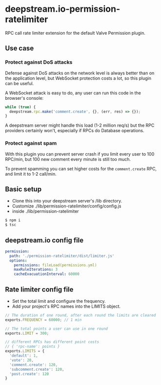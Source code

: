 # deepstream.io-permission-ratelimiter
RPC call rate limiter extension for the default Valve Permission plugin.

## Use case
### Protect against DoS attacks
Defense against DoS attacks on the network level is always better than on the application level, but WebSocket protection costs a lot, so this plugin can be useful.

A WebSocket attack is easy to do, any user can run this code in the browser's console:
```js
while (true) {
  deepstream.rpc.make('comment.create', {}, (err, res) => {});
}
```
A deepstream server might handle this load (1-2 million req/s) but the RPC providers certainly won't, especially if RPCs do Database operations.

### Protect against spam
With this plugin you can prevent server crash if you limit every user to 100 RPC/min, but 100 new comment every minute is still too much.

To prevent spamming you can set higher costs for the `comment.create` RPC, and limit it to 1-2 call/min.

## Basic setup
- Clone this into your deepstream server's /lib directory.
- Customize ./lib/permission-ratelimiter/config/config.js
- inside ./lib/permission-ratelimiter
```sh
$ npm i
$ tsc
```

## deepstream.io config file
```yaml
permission:
  path: './permission-ratelimiter/dist/limiter.js'
  options:
    permissions: fileLoad(permissions.yml)
    maxRuleIterations: 3
    cacheEvacuationInterval: 60000
```

## Rate limiter config file
- Set the total limit and configure the frequency.
- Add your project's RPC names into the LIMITS object.

```js
// The duration of one round, after each round the limits are cleared
exports.FREQUENCY = 60000; // 1 min

// The total points a user can use in one round
exports.LIMIT = 300;

// different RPCs has different point costs
// { 'rpc-name': points }
exports.LIMITS = {
  'default': 1,
  'vote': 20,
  'comment.create': 120,
  'subcomment.create': 120,
  'post.create': 120
}
```

